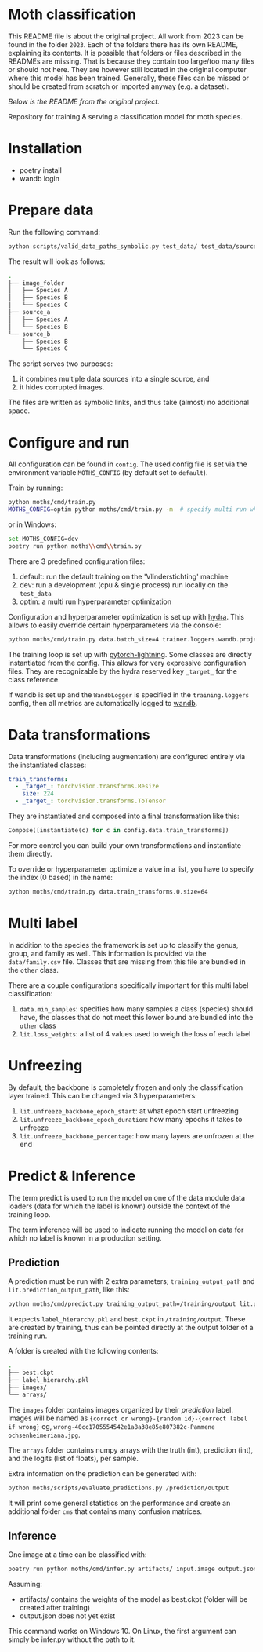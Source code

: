 # Moth classification
This README file is about the original project.
All work from 2023 can be found in the folder `2023`.
Each of the folders there has its own README, explaining its contents.
It is possible that folders or files described in the READMEs are missing.
That is because they contain too large/too many files or should not here.
They are however still located in the original computer where this model has been trained.
Generally, these files can be missed or should be created from scratch or imported anyway (e.g. a dataset).

_Below is the README from the original project._

Repository for training &amp; serving a classification model for moth species.

# Installation

- poetry install
- wandb login

# Prepare data

Run the following command:

```bash
python scripts/valid_data_paths_symbolic.py test_data/ test_data/source_a test_data/source_b
```

The result will look as follows:

```bash
.
├── image_folder
│   ├── Species A
│   ├── Species B
│   └── Species C
├── source_a
│   ├── Species A
│   └── Species B
└── source_b
    ├── Species B
    └── Species C
```

The script serves two purposes:

1. it combines multiple data sources into a single source, and
2. it hides corrupted images.

The files are written as symbolic links, and thus take (almost) no additional space.

# Configure and run

All configuration can be found in `config`. The used config file is set via the
environment variable `MOTHS_CONFIG` (by default set to `default`).

Train by running:

```bash
python moths/cmd/train.py
MOTHS_CONFIG=optim python moths/cmd/train.py -m  # specify multi run when using optim.yaml
```

or in Windows:

```bash
set MOTHS_CONFIG=dev
poetry run python moths\\cmd\\train.py
```


There are 3 predefined configuration files:

1. default: run the default training on the 'Vlinderstichting' machine
2. dev: run a development (cpu & single process) run locally on the `test_data`
3. optim: a multi run hyperparameter optimization

Configuration and hyperparameter optimization is set up
with [hydra](https://hydra.cc/docs/intro/). This allows to easily override certain
hyperparameters via the console:

```bash
python moths/cmd/train.py data.batch_size=4 trainer.loggers.wandb.project=dev
```

The training loop is set up
with [pytorch-lightning](https://pytorch-lightning.readthedocs.io/en/latest/). Some
classes are directly instantiated from the config. This allows for very expressive
configuration files. They are recognizable by the hydra reserved key `_target_` for the
class reference.

If wandb is set up and the `WandbLogger` is specified in the `training.loggers` config,
then all metrics are automatically logged to [wandb](https://wandb.ai/butterflies).

# Data transformations

Data transformations (including augmentation) are configured entirely via the
instantiated classes:

```yaml
train_transforms:
  - _target_: torchvision.transforms.Resize
    size: 224
  - _target_: torchvision.transforms.ToTensor
```

They are instantiated and composed into a final transformation like this:

```python
Compose([instantiate(c) for c in config.data.train_transforms])
```

For more control you can build your own transformations and instantiate them directly.

To override or hyperparameter optimize a value in a list, you have to specify the
index (0 based) in the name:

```bash
python moths/cmd/train.py data.train_transforms.0.size=64
```

# Multi label

In addition to the species the framework is set up to classify the genus, group, and
family as well. This information is provided via the `data/family.csv` file. Classes
that are missing from this file are bundled in the `other` class.

There are a couple configurations specifically important for this multi label
classification:

1. `data.min_samples`: specifies how many samples a class (species) should have, the
   classes that do not meet this lower bound are bundled into the `other` class
2. `lit.loss_weights`: a list of 4 values used to weigh the loss of each label

# Unfreezing

By default, the backbone is completely frozen and only the classification layer trained.
This can be changed via 3 hyperparameters:

1. `lit.unfreeze_backbone_epoch_start`: at what epoch start unfreezing
2. `lit.unfreeze_backbone_epoch_duration`: how many epochs it takes to unfreeze
3. `lit.unfreeze_backbone_percentage`: how many layers are unfrozen at the end

# Predict & Inference

The term predict is used to run the model on one of the data module data loaders (data
for which the label is known) outside the context of the training loop.

The term inference will be used to indicate running the model on data for which no label
is known in a production setting.

## Prediction

A prediction must be run with 2 extra parameters; `training_output_path`
and `lit.prediction_output_path`, like this:

```bash
python moths/cmd/predict.py training_output_path=/training/output lit.prediction_output_path=/prediction/output
```

It expects `label_hierarchy.pkl` and `best.ckpt` in `/training/output`. These are
created by training, thus can be pointed directly at the output folder of a training
run.

A folder is created with the following contents:

```bash
.
├── best.ckpt
├── label_hierarchy.pkl
├── images/
└── arrays/
```

The `images` folder contains images organized by their *prediction* label. Images will
be named as `{correct or wrong}-{random id}-{correct label if wrong}`
eg, `wrong-40cc1705554542e1a8a38e85e807382c-Pammene ochsenheimeriana.jpg`.

The `arrays` folder contains numpy arrays with the truth (int), prediction (int), and
the logits (list of floats), per sample.

Extra information on the prediction can be generated with:

```bash
python moths/scripts/evaluate_predictions.py /prediction/output
```

It will print some general statistics on the performance and create an additional
folder `cms` that contains many confusion matrices.

## Inference

One image at a time can be classified with:

```bash
poetry run python moths/cmd/infer.py artifacts/ input.image output.json
```

Assuming:
- artifacts/ contains the weights of the model as best.ckpt (folder will be created after training)
- output.json does not yet exist

This command works on Windows 10. On Linux, the first argument can simply be infer.py without the path to it. 
